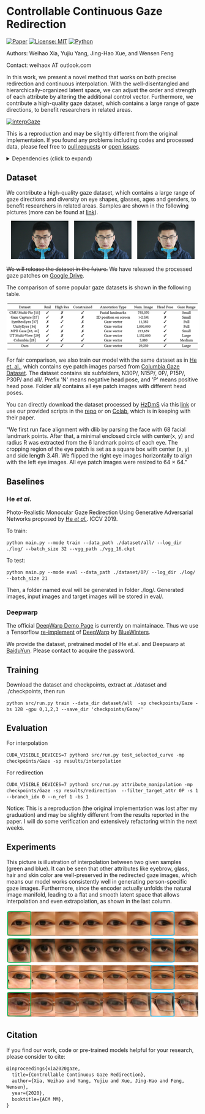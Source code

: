 # Controllable Continuous Gaze Redirection
[![Paper](http://img.shields.io/badge/paper-arxiv.2010.04513-blue.svg)](https://arxiv.org/abs/2010.04513)
[![License: MIT](https://img.shields.io/badge/License-MIT-blue.svg)](https://opensource.org/licenses/MIT)
[![Python](https://img.shields.io/badge/made%20with-python-blue.svg?style=flat-square)](https://www.python.org/)

Authors: Weihao Xia, Yujiu Yang, Jing-Hao Xue, and Wensen Feng

Contact: weihaox AT outlook.com

In this work, we present a novel method that works on both precise redirection and continuous interpolation. With the well-disentangled and hierarchically-organized latent space, we can adjust the order and strength of each attribute by altering the additional control vector. Furthermore, we contribute a high-quality gaze dataset, which contains a large range of gaze directions, to benefit researchers in related areas. 

[![interpGaze](https://res.cloudinary.com/marcomontalbano/image/upload/v1606474939/video_to_markdown/images/youtube--wnM6cs5PXxk-c05b58ac6eb4c4700831b2b3070cd403.jpg)](https://youtu.be/Tis7YecUH34 "interpGaze")

This is a reproduction and may be slightly different from the original implementaion. If you found any problems including codes and processed data, please feel free to [pull requests](https://github.com/weihaox/InterpGaze/pulls) or [open issues](https://github.com/weihaox/InterpGaze/issues/new).

<details>
  <summary> Dependencies (click to expand) </summary>

## Dependencies

 pytorch == 1.7  
 numpy == 1.13.1  
 scipy == 0.19.1  
 matplotlib==2.2.4  
 pandas==0.24.2  
 imageio==2.5.0  
 requests==2.21.0  
 tqdm==4.31.1  
 numpy==1.16.3  
 scipy==1.2.1  
 colored==1.3.93  
 opencv_python==4.1.0.25  
 dlib==19.17.0  
 Pillow==6.2.2  
 tensorboardX==1.6  
 PyYAML==5.1.1  

</details>

## Dataset

We contribute a high-quality gaze dataset, which contains a large range of gaze directions and diversity on eye shapes, glasses, ages and genders, to benefit researchers in related areas. Samples are shown in the following pictures (more can be found at [link](https://drive.google.com/drive/folders/1uBsmy6N__qiTDJG0wNmOtjTU7M_OHZOt)). 

<p align="center">
<img src="/asserts/examples/_MG_0568.jpg" width="150" height="100" /> &ensp; <img src="/asserts/examples/_MG_0569.jpg" width="150" height="100" /> &ensp; <img src="/asserts/examples/_MG_0570.jpg" width="150" height="100" /> 
</p>

~~We will release the dataset in the future.~~ We have released the processed gaze patches on [Google Drive](https://drive.google.com/drive/folders/1ZZRcLiBPtfkohSlTHw7TE3CnntuFxoDT). 

The comparison of some popular gaze datasets is shown in the following table.

<p align="center">
<img src="/asserts/dataset.png"/> 
</p>

For fair comparison, we also train our model with the same dataset as in [He et. al.](https://github.com/HzDmS/gaze_redirection), which contains eye patch images parsed from [Columbia Gaze Dataset](http://www.cs.columbia.edu/~brian/projects/columbia_gaze.html). The dataset contains six subfolders, N30P/, N15P/, 0P/, P15P/, P30P/ and all/. Prefix 'N' means negative head pose, and 'P' means positive head pose. Folder all/ contains all eye patch images with different head poses.

You can directly download the dataset processed by [HzDmS](https://github.com/HzDmS) via this [link](https://drive.google.com/file/d/1tE3QfFjxtRco4ruLZwYyUhjyYSp2QIJL/view?usp=sharing) or use our provided scripts in the [repo](https://github.com/xiaweihao/InterpGaze/blob/master/tools/crop_eye.py) or on [Colab](https://colab.research.google.com/drive/119PGxpMFZPPKkA8rJGdksURTZgBUNHcj?usp=sharing), which is in keeping with their paper.

"We first run face alignment with dlib by parsing the face with 68 facial landmark points. After that, a minimal enclosed circle with center(x, y) and radius R was extracted from the 6 landmark points of each eye. The cropping region of the eye patch is set as a square box with center (x, y) and side length 3.4R. We flipped the right eye images horizontally to align with the left eye images. All eye patch images were resized to 64 × 64."

## Baselines

### He *et al.*

Photo-Realistic Monocular Gaze Redirection Using Generative Adversarial Networks proposed by [He *et al.*](https://github.com/HzDmS/gaze_redirection).
ICCV 2019. 

To train:
```
python main.py --mode train --data_path ./dataset/all/ --log_dir ./log/ --batch_size 32 --vgg_path ./vgg_16.ckpt
```

To test:
```
python main.py --mode eval --data_path ./dataset/0P/ --log_dir ./log/ --batch_size 21
```

Then, a folder named eval will be generated in folder ./log/. Generated images, input images and target images will be stored in eval/.

### Deepwarp

The official [DeepWarp Demo Page](http://163.172.78.19/) is currently on maintainace. Thus we use a Tensorflow [re-implement](https://github.com/BlueWinters/DeepWarp) of [DeepWarp](https://sites.skoltech.ru/compvision/projects/deepwarp/) by [BlueWinters](https://github.com/BlueWinters). 

We provide the dataset, pretrained model of He et.al. and Deepwarp at [BaiduYun](https://pan.baidu.com/s/1ia1M921-cz-63J0R5jzCjg). Please contact to acquire the password.

## Training

Download the dataset and checkpoints, extract at ./dataset and ./checkpoints, then run
```
python src/run.py train --data_dir dataset/all  -sp checkpoints/Gaze -bs 128 -gpu 0,1,2,3 --save_dir 'checkpoints/Gaze/'
```

## Evaluation

For interpolation
```
CUDA_VISIBLE_DEVICES=7 python3 src/run.py test_selected_curve -mp checkpoints/Gaze -sp results/interpolation
```
For redirection
```
CUDA_VISIBLE_DEVICES=7 python3 src/run.py attribute_manipulation -mp checkpoints/Gaze -sp results/redirection  --filter_target_attr 0P -s 1 --branch_idx 0 --n_ref 1 -bs 1
```

Notice: This is a reproduction (the original implementation was lost after my graduation) and may be slightly different from the results reported in the paper. I will do some verification and extensively refactoring within the next weeks. 

## Experiments

This picture is illustration of interpolation between two given samples (green and blue). It can
be seen that other attributes like eyebrow, glass, hair and skin color are well-preserved in the redirected gaze images, which means our model works consistently well in generating person-specific gaze images.  Furthermore, since the encoder actually unfolds the natural image manifold, leading to a flat and smooth latent space that allows interpolation and even extrapolation, as shown in the last column.

<p align="center">
  <img src="/asserts/interpolation.png">
</p>

## Citation

If you find our work, code or pre-trained models helpful for your research, please consider to cite:

```
@inproceedings{xia2020gaze,
  title={Controllable Continuous Gaze Redirection},
  author={Xia, Weihao and Yang, Yujiu and Xue, Jing-Hao and Feng, Wensen},
  year={2020},
  booktitle={ACM MM},
}
```

